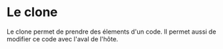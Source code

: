 # Le clone

Le clone permet de prendre des élements d'un code.
Il permet aussi de modifier ce code avec l'aval de l'hôte.
